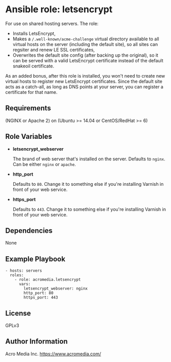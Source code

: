 # Ansible role: letsencrypt

For use on shared hosting servers. The role:
- Installs LetsEncrypt,
- Makes a `/.well-known/acme-challenge` virtual directory available to all virtual hosts on the server (including the default site), so all sites can regsiter and renew LE SSL certificates,
- Overwrites the default site config (after backing up the original), so it can be served with a valid LetsEncrypt certificate instead of the default snakeoil certificate.

As an added bonus, after this role is installed, you won't need to create new virtual hosts to register new LetsEncrypt certificates. Since the default site acts as a catch-all, as long as DNS points at your server, you can register a certificate for that name.

## Requirements

(NGINX or Apache 2) on (Ubuntu >= 14.04 or CentOS/RedHat >= 6)

## Role Variables

- **letsencrypt_webserver**

  The brand of web server that's installed on the server. Defaults to `nginx`. Can be either `nginx` or `apache`.

- **http_port**

  Defaults to `80`. Change it to something else if you're installing Varnish in front of your web service.

- **https_port**

  Defaults to `443`. Change it to something else if you're installing Varnish in front of your web service.


## Dependencies

None

## Example Playbook

    - hosts: servers
      roles:
        - role: acromedia.letsencrypt
          vars:
            letsencrypt_webserver: nginx
            http_port: 80
            https_port: 443


## License

GPLv3

## Author Information

Acro Media Inc.
https://www.acromedia.com/
